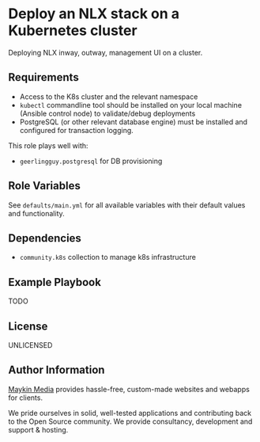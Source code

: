 Deploy an NLX stack on a Kubernetes cluster
===========================================

Deploying NLX inway, outway, management UI on a cluster.

Requirements
------------

* Access to the K8s cluster and the relevant namespace
* `kubectl` commandline tool should be installed on your local machine (Ansible control
  node) to validate/debug deployments
* PostgreSQL (or other relevant database engine) must be installed and configured for
  transaction logging.

This role plays well with:

* `geerlingguy.postgresql` for DB provisioning

Role Variables
--------------

See `defaults/main.yml` for all available variables with their default values and
functionality.

Dependencies
------------

* `community.k8s` collection to manage k8s infrastructure

Example Playbook
----------------

TODO

License
-------

UNLICENSED

Author Information
------------------

[Maykin Media](https://www.maykinmedia.nl/en/) provides hassle-free, custom-made
websites and webapps for clients.

We pride ourselves in solid, well-tested applications and contributing back to the Open
Source community. We provide consultancy, development and support & hosting.

[default-project]: https://bitbucket.org/maykinmedia/default-project
